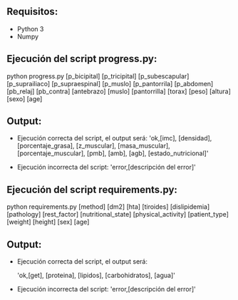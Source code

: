 ## Requisitos:

-   Python 3
-   Numpy

## Ejecución del script progress.py:

python progress.py [p_bicipital] [p_tricipital] [p_subescapular] [p_suprailiaco] [p_supraespinal] [p_muslo] [p_pantorrila] [p_abdomen] [pb_relaj] [pb_contra] [antebrazo] [muslo] [pantorrilla] [torax] [peso] [altura] [sexo] [age]


## Output:

-   Ejecución correcta del script, el output será:
    'ok,[imc], [densidad], [porcentaje_grasa], [z_muscular], [masa_muscular], [porcentaje_muscular], [pmb], [amb], [agb], [estado_nutricional]'

-   Ejecución incorrecta del script:
    'error,[descripción del error]'

## Ejecución del script requirements.py:

python requirements.py [method] [dm2] [hta] [tiroides] [dislipidemia] [pathology] [rest_factor] [nutritional_state] [physical_activity] [patient_type] [weight] [height] [sex] [age]


## Output:

-   Ejecución correcta del script, el output será:

    'ok,[get], [proteina], [lipidos], [carbohidratos], [agua]'

-   Ejecución incorrecta del script:
    'error,[descripción del error]'

